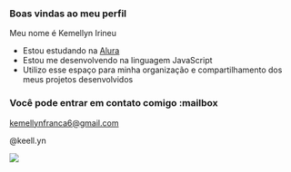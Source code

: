 ### Boas vindas ao meu perfil 

Meu nome é Kemellyn Irineu

- Estou estudando na [Alura](https://www.alura.com.br)
- Estou me desenvolvendo na linguagem JavaScript
- Utilizo esse espaço para minha organização e compartilhamento dos meus projetos desenvolvidos

### Você pode entrar em contato comigo :mailbox

kemellynfranca6@gmail.com

@keell.yn

![](https://media1.tenor.com/m/td2OF4nIA7sAAAAC/tawog-the-amazing-world-of-gumball.gif)

